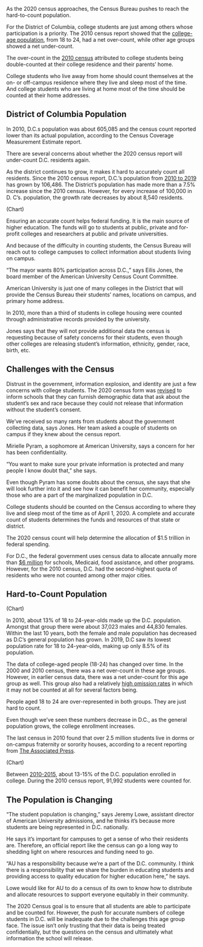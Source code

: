 As the 2020 census approaches, the Census Bureau pushes to reach the hard-to-count population.

For the District of Columbia, college students are just among others whose participation is a priority. The 2010 census report showed that the [college-age population](https://link.springer.com/content/pdf/10.1007%2F978-3-030-10973-8_5.pdf), from 18 to 24, had a net over-count, while other age groups showed a net under-count.  

The over-count in the [2010 census](https://www.census.gov/coverage_measurement/pdfs/g04.pdf) attributed to college students being double-counted at their college residence and their parents’ home. 

College students who live away from home should count themselves at the on- or off-campus residence where they live and sleep most of the time. And college students who are living at home most of the time should be counted at their home addresses.

## District of Columbia Population

In 2010, D.C.s population was about 605,085 and the census count reported lower than its actual population, according to the Census Coverage Measurement Estimate report. 

There are several concerns about whether the 2020 census report will under-count D.C. residents again.

As the district continues to grow, it makes it hard to accurately count all residents. Since the 2010 census report, D.C.’s population from [2010 to 2019](http://worldpopulationreview.com/states/district-of-columbia-population/#population-data) has grown by 106,486. The District’s population has made more than a 7.5% increase since the 2010 census. However, for every increase of 100,000 in D. C’s. population, the growth rate decreases by about 8,540 residents.

(Chart)

Ensuring an accurate count helps federal funding. It is the main source of higher education. The funds will go to students at public, private and for-profit colleges and researchers at public and private universities.

And because of the difficulty in counting students, the Census Bureau will reach out to college campuses to collect information about students living on campus.


“The mayor wants 80% participation across D.C.,” says Eilis Jones, the board member of the American University Census Count Committee.

American University is just one of many colleges in the District that will provide the Census Bureau their students’ names, locations on campus, and primary home address.

In 2010, more than a third of students in college housing were counted through administrative records provided by the university.

Jones says that they will not provide additional data the census is requesting because of safety concerns for their students, even though other colleges are releasing student’s information, ethnicity, gender, race, birth, etc.


## Challenges with the Census

Distrust in the government, information explosion, and identity are just a few concerns with college students. The 2020 census form was [revised](https://factfinder.census.gov/faces/nav/jsf/pages/index.xhtml) to inform schools that they can furnish demographic data that ask about the student’s sex and race because they could not release that information without the student’s consent.  

We’ve received so many rants from students about the government collecting data, says Jones. Her team asked a couple of students on campus if they knew about the census report. 

Mirielle Pyram, a sophomore at American University, says a concern for her has been confidentiality.

“You want to make sure your private information is protected and many people I know doubt that,” she says. 

Even though Pyram has some doubts about the census, she says that she will look further into it and see how it can benefit her community, especially those who are a part of the marginalized population in D.C.

College students should be counted on the Census according to where they live and sleep most of the time as of April 1, 2020. A complete and accurate count of students determines the funds and resources of that state or district. 

The 2020 census count will help determine the allocation of $1.5 trillion in federal spending.

For D.C., the federal government uses census data to allocate annually more than [$6 million](https://gwipp.gwu.edu/sites/g/files/zaxdzs2181/f/downloads/IPP-1819-3%20CountingforDollars_DC.pdf) for schools, Medicaid, food assistance, and other programs. However, for the 2010 census, D.C. had the second-highest quota of residents who were not counted among other major cities. 

## Hard-to-Count Population

(Chart)

In 2010, about 13% of 18 to 24-year-olds made up the D.C. population. Amongst that group there were about 37,023 males and 44,830 females. Within the last 10 years, both the female and male population has decreased as D.C’s general population has grown. In 2019, D.C saw its lowest population rate for 18 to 24-year-olds, making up only 8.5% of its population.

The data of college-aged people (18-24) has changed over time. In the 2000 and 2010 census, there was a net over-count in these age groups. However, in earlier census data, there was a net under-count for this age group as well. This group also had a relatively [high omission rates](https://link.springer.com/content/pdf/10.1007%2F978-3-030-10973-8_5.pdf) in which it may not be counted at all for several factors being. 

People aged 18 to 24 are over-represented in both groups. They are just hard to count. 

Even though we’ve seen these numbers decrease in D.C., as the general population grows, the college enrollment increases.

The last census in 2010 found that over 2.5 million students live in dorms or on-campus fraternity or sorority houses, according to a recent reporting from [The Associated Press](https://apnews.com/7006e5c25ab67785d36cf55b862c5613).

(Chart)

Between [2010-2015](https://nces.ed.gov/programs/digest/d16/tables/dt16_304.10.asp?current=yes), about 13-15% of the D.C. population enrolled in college. During the 2010 census report, 91,992 students were counted for. 

## The Population is Changing

“The student population is changing,” says Jeremy Lowe, assistant director of American University admissions, and he thinks it’s because more students are being represented in D.C. nationally. 

He says it’s important for campuses to get a sense of who their residents are. Therefore, an official report like the census can go a long way to shedding light on where resources and funding need to go.

“AU has a responsibility because we’re a part of the D.C. community. I think there is a responsibility that we share the burden in educating students and providing access to quality education for higher education here,” he says. 

Lowe would like for AU to do a census of its own to know how to distribute and allocate resources to support everyone equitably in their community. 

The 2020 Census goal is to ensure that all students are able to participate and be counted for. However, the push for accurate numbers of college students in D.C. will be inadequate due to the challenges this age group face. The issue isn’t only trusting that their data is being treated confidentially, but the questions on the census and ultimately what information the school will release.





 



